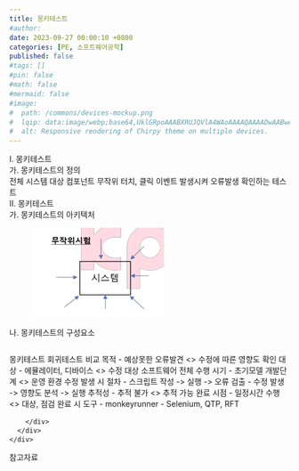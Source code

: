 ```yaml
---
title: 몽키테스트
#author: 
date: 2023-09-27 00:00:10 +0800
categories: [PE, 소프트웨어공학]
published: false
#tags: []
#pin: false
#math: false
#mermaid: false
#image:
#  path: /commons/devices-mockup.png
#  lqip: data:image/webp;base64,UklGRpoAAABXRUJQVlA4WAoAAAAQAAAADwAABwAAQUxQSDIAAAARL0AmbZurmr57yyIiqE8oiG0bejIYEQTgqiDA9vqnsUSI6H+oAERp2HZ65qP/VIAWAFZQOCBCAAAA8AEAnQEqEAAIAAVAfCWkAALp8sF8rgRgAP7o9FDvMCkMde9PK7euH5M1m6VWoDXf2FkP3BqV0ZYbO6NA/VFIAAAA
#  alt: Responsive rendering of Chirpy theme on multiple devices.
---
```


<div class="post-wrap">
  <div class="para">
    <div class="para-title">
      I. 몽키테스트
    </div>
    <div class="para-cntnt">
      <div class="para">
        <div class="para-title">
          가. 몽키테스트의 정의
        </div>
        <div class="para-cntnt">
            전체 시스템 대상 컴포넌트 무작위 터치, 클릭 이벤트 발생시켜 오류발생 확인하는 테스트
        </div>
      </div>
    </div>
  </div>
  
  <div class="para">
    <div class="para-title">
      II. 몽키테스트
    </div>
    <div class="para-cntnt">
      <div class="para">
        <div class="para-title">
          가. 몽키테스트의 아키텍처
        </div>
        <div class="para-cntnt">
          <figure class="post-figure">
            <img src="/assets/img/posts/몽키테스트.png" alt="몽키테스트">
<!--            <figcaption>Source: Unveiling the Metaverse: Exploring Emerging Trends, Multifaceted Perspectives, and Future Challenges</figcaption>-->
          </figure>
        </div>
      </div>
      <div class="para">
        <div class="para-title">
          나. 몽키테스트의 구성요소
        </div>
        <div class="para-cntnt">
          <table class="post-table">
          </table>
          몽키테스트 회귀테스트 비교
  목적 - 예상못한 오류발견 &lt;&gt; 수정에 따른 영향도 확인
  대상 - 에뮬레이터, 디바이스 &lt;&gt; 수정 대상 소프트웨어 전체
  수행 시기 - 초기모델 개발단계 &lt;&gt; 운영 환경 수정 발생 시
  절차 - 스크립트 작성 -&gt; 실행 -&gt; 오류 검출 - 수정 발생 -&gt; 영향도 분석 -&gt; 실행
  추적성 - 추적 불가 &lt;&gt; 추적 가능
  완료 시점 - 일정시간 수행 &lt;&gt; 대상, 점검 완료 시
  도구 - monkeyrunner - Selenium, QTP, RFT

        </div>
      </div>
    </div>
  </div>

  <div class="refr-wrap">
    <div class="refr-title">
        참고자료
    </div>
    <ol class="refr-list">
    <!--    <li>(나현식, 최대선) <a target="_blank" href="https://scienceon.kisti.re.kr/commons/util/originalView.do?cn=JAKO202225948430499&oCn=JAKO202225948430499&dbt=JAKO&journal=NJOU00291864">메타버스 보안 위협 요소 및 대응 방안 검토</a></li>-->
    <!--    <li>(M. Uddin, S. Manickam, H. Ullah, M. Obaidat and A. Dandoush) <a target="_blank" href="https://ieeexplore.ieee.org/abstract/document/10138386">Unveiling the Metaverse: Exploring Emerging Trends, Multifaceted Perspectives, and Future Challenges</a></li>-->
    </ol>
  </div>
</div>
